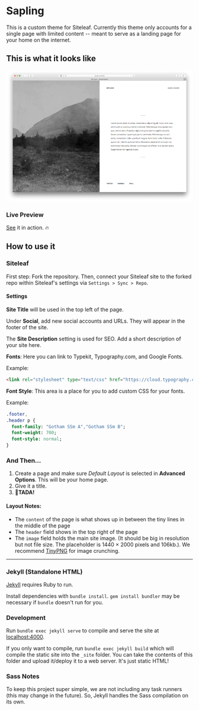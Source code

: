 # Sapling
This is a custom theme for Siteleaf. Currently this theme only accounts for a single page with limited content -- meant to serve as a landing page for your home on the internet.

## This is what it looks like
![alt text](screenshot.png)

### Live Preview
[See](http://carlaweishale.com/) it in action. 🔥

## How to use it
### Siteleaf

First step: Fork the repository. Then, connect your Siteleaf site to the forked repo within Siteleaf's settings via `Settings > Sync > Repo`.

#### Settings

**Site Title** will be used in the top left of the page.

Under **Social**, add new social accounts and URLs. They will appear in the footer of the site.

The **Site Description** setting is used for SEO. Add a short description of your site here.

**Fonts**: Here you can link to Typekit, Typography.com, and Google Fonts.

Example: 
```html
<link rel="stylesheet" type="text/css" href="https://cloud.typography.com/1234567/1234567/css/fonts.css" />
```

**Font Style**: This area is a place for you to add custom CSS for your fonts.

Example:
```sass
.footer,
.header p {
  font-family: "Gotham SSm A","Gotham SSm B";
  font-weight: 700;
  font-style: normal;
}
```

### And Then...
1. Create a page and make sure _Default Layout_ is selected in **Advanced Options**. This will be your home page.
2. Give it a title.
3. 🎉**TADA!**

#### Layout Notes:

  - The `content` of the page is what shows up in between the tiny lines in the middle of the page
  - The `header` field shows in the top right of the page
  - The `image` field holds the main site image. (It should be big in resolution but not file size. The placeholder is 1440 × 2000 pixels and 106kb.). We recommend [TinyPNG](https://tinypng.com/) for image crunching.

---

### Jekyll (Standalone HTML)

[Jekyll](http://jekyllrb.com/) requires Ruby to run.

Install dependencies with `bundle install`. `gem install bundler` may be necessary if `bundle` doesn't run for you.

### Development

Run `bundle exec jekyll serve` to compile and serve the site at [localhost:4000](http://localhost:4000).

If you only want to compile, run `bundle exec jekyll build` which will compile the static site into the `_site` folder. You can take the contents of this folder and upload it/deploy it to a web server. It's just static HTML!

### Sass Notes
To keep this project super simple, we are not including any task runners (this may change in the future). So, Jekyll handles the Sass compilation on its own.

